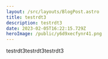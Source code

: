 ```yaml
---
layout: /src/layouts/BlogPost.astro
title: testrdt3
description: testrdt3
date: 2023-02-05T16:22:15.729Z
heroImage: /public/y6d9xecfynr41.png
---
```

testrdt3testrdt3testrdt3